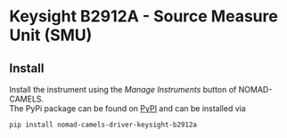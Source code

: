 # Keysight B2912A - Source Measure Unit (SMU)

## Install
Install the instrument using the _Manage Instruments_ button of NOMAD-CAMELS.\
The PyPi package can be found on [PyPI](https://pypi.org/project/nomad-camels-driver-keysight-b2912a/) and can be installed via 

```powershell
pip install nomad-camels-driver-keysight-b2912a
```
